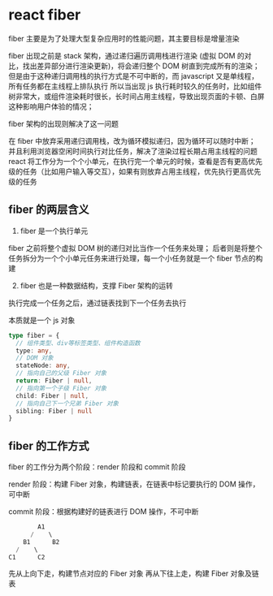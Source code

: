 # react fiber

fiber 主要是为了处理大型复杂应用时的性能问题，其主要目标是增量渲染

fiber 出现之前是 stack 架构，通过递归遍历调用栈进行渲染 (虚拟 DOM 的对比，找出差异部分进行渲染更新)，将会递归整个 DOM 树直到完成所有的渲染；
但是由于这种递归调用栈的执行方式是不可中断的，而 javascript 又是单线程，所有任务都在主线程上排队执行
所以当出现 js 执行耗时较久的任务时，比如组件树非常大，或组件渲染耗时很长，长时间占用主线程，导致出现页面的卡顿、白屏这种影响用户体验的情况； 

fiber 架构的出现则解决了这一问题

在 fiber 中放弃采用递归调用栈，改为循环模拟递归，因为循环可以随时中断；
并且利用浏览器空闲时间执行对比任务，解决了渲染过程长期占用主线程的问题
react 将工作分为一个个小单元，在执行完一个单元的时候，查看是否有更高优先级的任务（比如用户输入等交互），如果有则放弃占用主线程，优先执行更高优先级的任务
 

## fiber 的两层含义

1. fiber 是一个执行单元

fiber 之前将整个虚拟 DOM 树的递归对比当作一个任务来处理；
后者则是将整个任务拆分为一个个小单元任务来进行处理，每一个小任务就是一个 fiber 节点的构建


2. fiber 也是一种数据结构，支撑 Fiber 架构的运转

执行完成一个任务之后，通过链表找到下一个任务去执行

本质就是一个 js 对象
```ts
type fiber = {
  // 组件类型、div等标签类型、组件构造函数
  type: any,
  // DOM 对象
  stateNode: any,
  // 指向自己的父级 Fiber 对象
  return: Fiber | null,
  // 指向第一个子级 Fiber 对象
  child: Fiber | null,
  // 指向自己下一个兄弟 Fiber 对象
  sibling: Fiber | null
}
```


## fiber 的工作方式

fiber 的工作分为两个阶段：render 阶段和 commit 阶段

render 阶段：构建 Fiber 对象，构建链表，在链表中标记要执行的 DOM 操作，可中断

commit 阶段：根据构建好的链表进行 DOM 操作，不可中断

```js
        A1
      /    \
    B1      B2
  /    \
C1      C2

```

先从上向下走，构建节点对应的 Fiber 对象
再从下往上走，构建 Fiber 对象及链表

